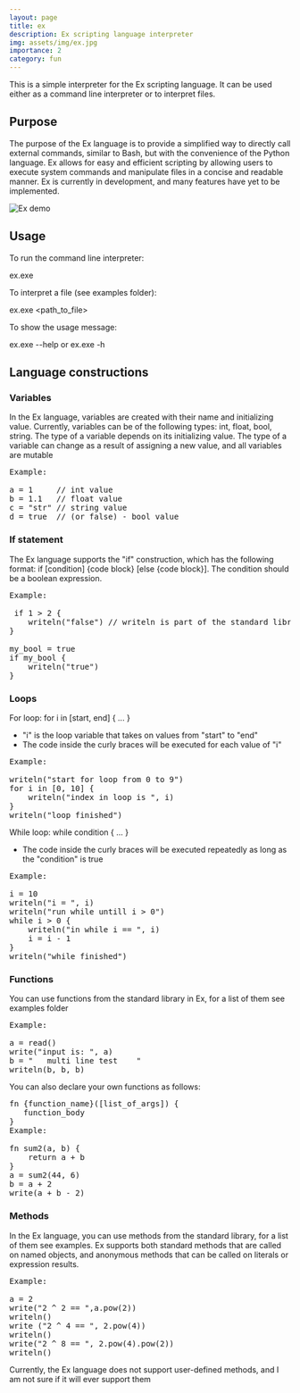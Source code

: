 ```yaml
---
layout: page
title: ex
description: Ex scripting language interpreter
img: assets/img/ex.jpg
importance: 2
category: fun
---
```


This is a simple interpreter for the Ex scripting language. It can be used either as a command line interpreter or to interpret files.

## Purpose

The purpose of the Ex language is to provide a simplified way to directly call external commands, similar to Bash, but with the convenience of the Python language. Ex allows for easy and efficient scripting by allowing users to execute system commands and manipulate files in a concise and readable manner. Ex is currently in development, and many features have yet to be implemented. 

<img src="../../assets/img/ex.gif" alt="Ex demo" style="max-width: 100%;">

## Usage

To run the command line interpreter:

ex.exe


To interpret a file (see examples folder):

ex.exe <path_to_file>


To show the usage message:

ex.exe --help or ex.exe -h

## Language constructions

### Variables

In the Ex language, variables are created with their name and initializing value. Currently, variables can be of the following types: int, float, bool, string. The type of a variable depends on its initializing value. The type of a variable can change as a result of assigning a new value, and all variables are mutable <br />
<pre>
Example:  
 
a = 1     // int value 
b = 1.1   // float value 
c = "str" // string value 
d = true  // (or false) - bool value 
</pre>
### If statement

The Ex language supports the "if" construction, which has the following format: if [condition] {code block} [else {code block}].
The condition should be a boolean expression.  <br />
<pre>
Example:  

 if 1 > 2 {
    writeln("false") // writeln is part of the standard library, see examples  
}  
 
my_bool = true  
if my_bool {  
    writeln("true")  
}
</pre>

### Loops

For loop:
for i in [start, end] { ... }

- "i" is the loop variable that takes on values from "start" to "end"
- The code inside the curly braces will be executed for each value of "i"
<pre>
Example:
 
writeln("start for loop from 0 to 9")
for i in [0, 10] {
    writeln("index in loop is ", i)
}
writeln("loop finished")
</pre>
 
While loop:
while condition { ... }
- The code inside the curly braces will be executed repeatedly as long as the "condition" is true
<pre>
Example:
 
i = 10
writeln("i = ", i)
writeln("run while untill i > 0")
while i > 0 {
    writeln("in while i == ", i)
    i = i - 1
}
writeln("while finished")
</pre>

### Functions
You can use functions from the standard library in Ex, for a list of them see examples folder
<pre>
Example:
 
a = read()
write("input is: ", a)
b = "   multi line test    "
writeln(b, b, b)
</pre>
You can also declare your own functions as follows: 
<pre>
fn {function_name}([list_of_args]) {
   function_body 
}
Example:
 
fn sum2(a, b) {
    return a + b
}
a = sum2(44, 6)
b = a + 2
write(a + b - 2)
</pre>

### Methods
In the Ex language, you can use methods from the standard library, for a list of them see examples. Ex supports both standard methods that are called on named objects, and anonymous methods that can be called on literals or expression results.
<pre>
Example:

a = 2
write("2 ^ 2 == ",a.pow(2)) 
writeln()
write ("2 ^ 4 == ", 2.pow(4)) 
writeln()
write("2 ^ 8 == ", 2.pow(4).pow(2))
writeln()
</pre>
Currently, the Ex language does not support user-defined methods, and I am not sure if it will ever support them
